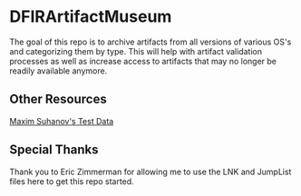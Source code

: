 # DFIRArtifactMuseum

The goal of this repo is to archive artifacts from all versions of various OS's and categorizing them by type. This will help with artifact validation processes as well as increase access to artifacts that may no longer be readily available anymore. 

## Other Resources

[Maxim Suhanov's Test Data](https://github.com/msuhanov/dfir_ntfs/tree/master/test_data)

## Special Thanks

Thank you to Eric Zimmerman for allowing me to use the LNK and JumpList files here to get this repo started. 
